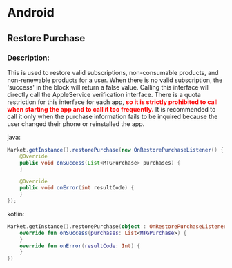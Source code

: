 # Android

## Restore Purchase
### Description:
 This is used to restore valid subscriptions, non-consumable products, and non-renewable products for a user. When there is no valid subscription, the 'success' in the block will return a false value. Calling this interface will directly call the AppleService verification interface. There is a quota restriction for this interface for each app, <font color="red"> **so it is strictly prohibited to call when starting the app and to call it too frequently.**</font> It is recommended to call it only when the purchase information fails to be inquired because the user changed their phone or reinstalled the app.

java:

```java
Market.getInstance().restorePurchase(new OnRestorePurchaseListener() {
    @Override
    public void onSuccess(List<MTGPurchase> purchases) {
    }

    @Override
    public void onError(int resultCode) {
    }
});
```

kotlin:

```kotlin
Market.getInstance().restorePurchase(object : OnRestorePurchaseListener {
    override fun onSuccess(purchases: List<MTGPurchase>) {
    }
    override fun onError(resultCode: Int) {
    }
})
```